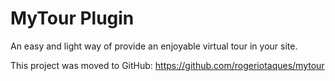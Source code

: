 # MyTour Plugin #

An easy and light way of provide an enjoyable virtual tour in your site.

This project was moved to GitHub:
https://github.com/rogeriotaques/mytour